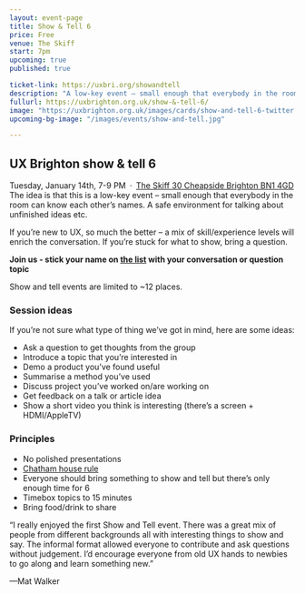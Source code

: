 ```yaml
---
layout: event-page
title: Show & Tell 6
price: Free
venue: The Skiff
start: 7pm
upcoming: true
published: true

ticket-link: https://uxbri.org/showandtell
description: "A low-key event – small enough that everybody in the room can know each other’s names. A safe environment for talking about unfinished ideas etc."
fullurl: https://uxbrighton.org.uk/show-&-tell-6/
image: "https://uxbrighton.org.uk/images/cards/show-and-tell-6-twitter.jpg"
upcoming-bg-image: "/images/events/show-and-tell.jpg"

---
```

## UX Brighton show & tell 6

Tuesday, January 14th, 7-9 PM · [The Skiff 30 Cheapside Brighton BN1 4GD](https://www.google.com/maps/place/The+Skiff/@50.829334,-0.138472,15z/data=!4m5!3m4!1s0x0:0xa82eae645ae91b0f!8m2!3d50.829334!4d-0.138472?shorturl=1)
The idea is that this is a low-key event – small enough that everybody in the room can know each other’s names. A safe environment for talking about unfinished ideas etc.

If you’re new to UX, so much the better – a mix of skill/experience levels will enrich the conversation. If you’re stuck for what to show, bring a question.

**Join us - stick your name on [the list](https://docs.google.com/document/d/1D_1bPe2kOV-z0IBG-o4Cvo-NMrEFcduzb6VupD1ESDg/edit?usp=sharing) with your conversation or question topic**

Show and tell events are limited to ~12 places. 

### Session ideas

If you’re not sure what type of thing we’ve got in mind, here are some ideas:

- Ask a question to get thoughts from the group
- Introduce a topic that you’re interested in
- Demo a product you’ve found useful
- Summarise a method you’ve used
- Discuss project you’ve worked on/are working on
- Get feedback on a talk or article idea
- Show a short video you think is interesting (there’s a screen + HDMI/AppleTV)

### Principles 

- No polished presentations
- [Chatham house rule](https://www.chathamhouse.org/chatham-house-rule)
- Everyone should bring something to show and tell but there’s only enough time for 6
- Timebox topics to 15 minutes
- Bring food/drink to share

“I really enjoyed the first Show and Tell event. There was a great mix of people from different backgrounds all with interesting things to show and say. The informal format allowed everyone to contribute and ask questions without judgement. I’d encourage everyone from old UX hands to newbies to go along and learn something new.”
	
—Mat Walker

